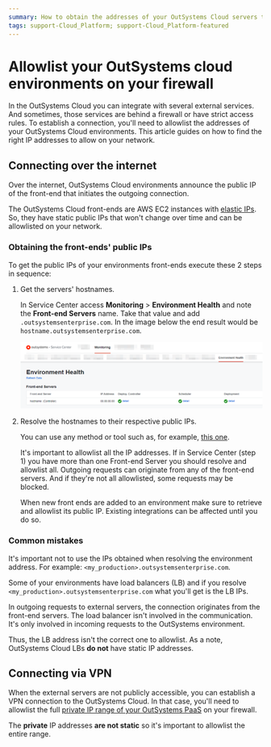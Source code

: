 ```yaml
---
summary: How to obtain the addresses of your OutSystems Cloud servers to allowlist on your firewall. Please note we recently replaced the term whitelist with allowlist across all OutSystems documentation.
tags: support-Cloud_Platform; support-Cloud_Platform-featured
---
```


# Allowlist your OutSystems cloud environments on your firewall

In the OutSystems Cloud you can integrate with several external services. And sometimes, those services are behind a firewall or have strict access rules. To establish a connection, you'll need to allowlist the addresses of your OutSystems Cloud environments. 
This article guides on how to find the right IP addresses to allow on your network.

## Connecting over the internet

Over the internet, OutSystems Cloud environments announce the public IP of the front-end that initiates the outgoing connection.

The OutSystems Cloud front-ends are AWS EC2 instances with [elastic IPs](https://docs.aws.amazon.com/AWSEC2/latest/UserGuide/elastic-ip-addresses-eip.html). So, they have static public IPs that won't change over time and can be allowlisted on your network.

### Obtaining the front-ends' public IPs

To get the public IPs of your environments front-ends execute these 2 steps in sequence:

1. Get the servers' hostnames.

    In Service Center access **Monitoring** > **Environment Health** and note the **Front-end Servers** name. Take that value and add ``.outsystemsenterprise.com``. In the image below the end result would be ``hostname.outsystemsenterprise.com``.

    ![](images/allowlist-cloud-servers-sc.png?width=800)


1. Resolve the hostnames to their respective public IPs.

    You can use any method or tool such as, for example, [this one](https://mxtoolbox.com/DnsLookup.aspx).

    It's important to allowlist all the IP addresses. If in Service Center (step 1) you have more than one Front-end Server you should resolve and allowlist all. Outgoing requests can originate from any of the front-end servers. And if they're not all allowlisted, some requests may be blocked.

    
    <div class="warning" markdown="1">

    When new front ends are added to an environment make sure to retrieve and allowlist its public IP. Existing integrations can be affected until you do so.

    </div>


### Common mistakes

It's important not to use the IPs obtained when resolving the environment address. For example: ``<my_production>.outsystemsenterprise.com``.   

Some of your environments have load balancers (LB) and if you resolve ``<my_production>.outsystemsenterprise.com`` what you'll get is the LB IPs.

In outgoing requests to external servers, the connection originates from the front-end servers. The load balancer isn't involved in the communication. It's only involved in incoming requests to the OutSystems environment.

Thus, the LB address isn't the correct one to allowlist. As a note, OutSystems Cloud LBs **do not** have static IP addresses.

## Connecting via VPN
 
When the external servers are not publicly accessible, you can establish a VPN connection to the OutSystems Cloud. In that case, you'll need to allowlist the full [private IP range of your OutSystems PaaS](https://success.outsystems.com/Support/Enterprise_Customers/Maintenance_and_Operations/Find_out_Internal_IP_Address_Range_of_Your_OutSystems_Cloud) on your firewall.

The **private** IP addresses **are not static** so it's important to allowlist the entire range.

